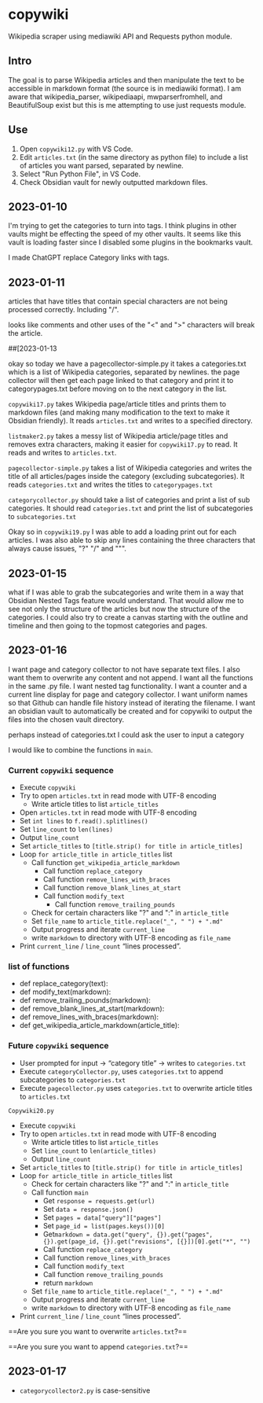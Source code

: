 # copywiki
Wikipedia scraper using mediawiki API and Requests python module.

## Intro
The goal is to parse Wikipedia articles and then manipulate the text to be accessible in markdown format (the source is in mediawiki format).
I am aware that wikipedia_parser, wikipediaapi, mwparserfromhell, and BeautifulSoup exist but this is me attempting to use just requests module.

## Use
1. Open `copywiki12.py` with VS Code.
2. Edit `articles.txt` (in the same directory as python file) to include a list of articles you want parsed, separated by newline.
3. Select "Run Python File", in VS Code.
4. Check Obsidian vault for newly outputted markdown files.

## 2023-01-10
I'm trying to get the categories to turn into tags. I think plugins in other vaults might be effecting the speed of my other vaults. It seems like this vault is loading faster since I disabled some plugins in the bookmarks vault.

I made ChatGPT replace Category links with tags.

## 2023-01-11

articles that have titles that contain special characters are not being processed correctly. Including "/".

looks like comments and other uses of the "<" and ">" characters will break the article.

##[2023-01-13

okay so today we have a pagecollector-simple.py it takes a categories.txt which is a list of Wikipedia categories, separated by newlines. the page collector will then get each page linked to that category and print it to categorypages.txt before moving on to the next category in the list.

`copywiki17.py` takes Wikipedia page/article titles and prints them to markdown files (and making many modification to the text to make it Obsidian friendly). It reads `articles.txt` and writes to a specified directory.

`listmaker2.py` takes a messy list of Wikipedia article/page titles and removes extra characters, making it easier for `copywiki17.py` to read. It reads and writes to `articles.txt`.

`pagecollector-simple.py` takes a list of Wikipedia categories and writes the title of all articles/pages inside the category (excluding subcategories). It reads `categories.txt` and writes the titles to `categorypages.txt`

`categorycollector.py` should take a list of categories and print a list of sub categories. It should read `categories.txt` and print the list of subcategories to `subcategories.txt`

Okay so in `copywiki19.py` I was able to add a loading print out for each articles. I was also able to skip any lines containing the three characters that always cause issues, "?" "/" and """.

## 2023-01-15

what if I was able to grab the subcategories and write them in a way that Obsidian Nested Tags feature would understand. That would allow me to see not only the structure of the articles but now the structure of the categories. I could also try to create a canvas starting with the outline and timeline and then going to the topmost categories and pages.

## 2023-01-16

I want page and category collector to not have separate text files. 
I also want them to overwrite any content and not append. 
I want all the functions in the same .py file. 
I want nested tag functionality. 
I want a counter and a current line display for page and category collector. 
I want uniform names so that Github can handle file history instead of iterating the filename. 
I want an obsidian vault to automatically be created and for copywiki to output the files into the chosen vault directory.

perhaps instead of categories.txt I could ask the user to input a category

I would like to combine the functions in `main`.

### Current `copywiki` sequence

- Execute `copywiki`
- Try to open `articles.txt` in read mode with UTF-8 encoding
	- Write article titles to list `article_titles`
- Open `articles.txt` in read mode with UTF-8 encoding
- Set `int lines` to `f.read().splitlines()`
- Set `line_count` to `len(lines)`
- Output `line_count`
- Set `article_titles` to `[title.strip() for title in article_titles]`
- Loop `for article_title in article_titles` list
	- Call function `get_wikipedia_article_markdown`
		- Call function `replace_category`
		- Call function `remove_lines_with_braces`
		- Call function `remove_blank_lines_at_start`
		- Call function `modify_text`
			- Call function `remove_trailing_pounds`
	- Check for certain characters like "?" and ":" in `article_title`
	- Set `file_name` to `article_title.replace("_", " ") + ".md"`
	- Output progress and iterate `current_line`
	- write `markdown` to directory with UTF-8 encoding as `file_name`
- Print `current_line` / `line_count` “lines processed”.

### list of functions

- def replace_category(text):
- def modify_text(markdown):
- def remove_trailing_pounds(markdown):
- def remove_blank_lines_at_start(markdown):
- def remove_lines_with_braces(markdown):
- def get_wikipedia_article_markdown(article_title):

### Future `copywiki` sequence

- User prompted for input → “category title” → writes to `categories.txt`
- Execute `categoryCollector.py`, uses `categories.txt` to append subcategories to `categories.txt`
- Execute `pagecollector.py` uses `categories.txt` to overwrite article titles to `articles.txt`

`Copywiki20.py`

- Execute `copywiki`
- Try to open `articles.txt` in read mode with UTF-8 encoding
	- Write article titles to list `article_titles`
	- Set `line_count` to `len(article_titles)`
	- Output `line_count`
- Set `article_titles` to `[title.strip() for title in article_titles]`
- Loop `for article_title in article_titles` list
	- Check for certain characters like "?" and ":" in `article_title`
	- Call function `main`
		- Get `response = requests.get(url)`
		- Set `data = response.json()`
		- Set `pages = data["query"]["pages"]`
		- Set `page_id = list(pages.keys())[0]`
		- Get`markdown = data.get("query", {}).get("pages", {}).get(page_id, {}).get("revisions", [{}])[0].get("*", "")`
		- Call function `replace_category`
		- Call function `remove_lines_with_braces`
		- Call function `modify_text`
		- Call function `remove_trailing_pounds`
		- return `markdown`
	- Set `file_name` to `article_title.replace("_", " ") + ".md"`
	- Output progress and iterate `current_line`
	- write `markdown` to directory with UTF-8 encoding as `file_name`
- Print `current_line` / `line_count` “lines processed”.

==Are you sure you want to overwrite `articles.txt`?==

==Are you sure you want to append `categories.txt`?==

## 2023-01-17

- `categorycollector2.py` is case-sensitive
